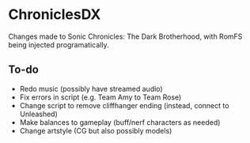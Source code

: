 # ChroniclesDX
Changes made to Sonic Chronicles: The Dark Brotherhood, with RomFS being injected programatically.

## To-do
- Redo music (possibly have streamed audio)
- Fix errors in script (e.g. Team Amy to Team Rose)
- Change script to remove cliffhanger ending (instead, connect to Unleashed)
- Make balances to gameplay (buff/nerf characters as needed)
- Change artstyle (CG but also possibly models)
